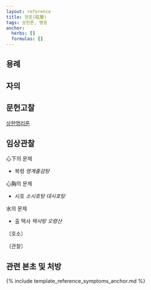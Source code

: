```yaml
---
layout: reference
title: 현훈(眩暈)
tags: 상한론, 병증
anchor:
  herbs: []
  formulas: []
---
```



## 용례



## 자의




## 문헌고찰

[상한명리론]({{site.baseurl}}{{reference/Books/Etc/상한명리론}}#두현)

## 임상관찰

心下의 문제
* 복령 _영계출감탕_

心胸의 문제
* 시호 _소시호탕 대시호탕_

水의 문제
* 출 택사 _택사탕 오령산_

〔호소〕



〔관찰〕




## 관련 본초 및 처방


{% include template_reference_symptoms_anchor.md %}
